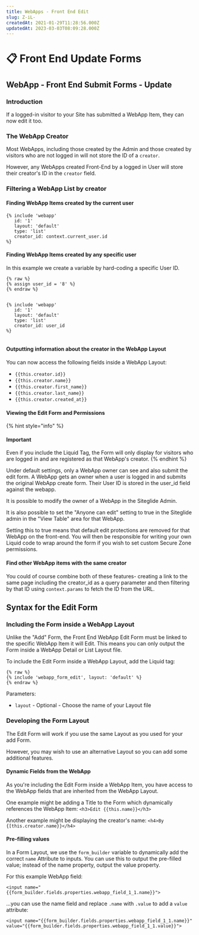 ```yaml
---
title: WebApps - Front End Edit
slug: Z-iL-
createdAt: 2021-01-29T11:28:56.000Z
updatedAt: 2023-03-03T08:09:28.000Z
---
```


# 📋 Front End Update Forms

## WebApp - Front End Submit Forms - Update

### Introduction

If a logged-in visitor to your Site has submitted a WebApp Item, they can now edit it too.

### The WebApp Creator

Most WebApps, including those created by the Admin and those created by visitors who are not logged in will not store the ID of a `creator`.

However, any WebApps created Front-End by a logged in User will store their creator's ID in the `creator` field.

### Filtering a WebApp List by creator

#### Finding WebApp Items created by the current user

```liquid
{% include 'webapp'
   id: '1'
   layout: 'default'
   type: 'list'
   creator_id: context.current_user.id 
%}

```

#### Finding WebApp Items created by any specific user

In this example we create a variable by hard-coding a specific User ID.

```liquid
{% raw %}
{% assign user_id = '8' %}
{% endraw %}


{% include 'webapp'
   id: '1'
   layout: 'default'
   type: 'list'
   creator_id: user_id  
%}


```

#### Outputting information about the creator in the WebApp Layout

You can now access the following fields inside a WebApp Layout:

* `{{this.creator.id}}`
* `{{this.creator.name}}`
* `{{this.creator.first_name}}`
* `{{this.creator.last_name}}`
* `{{this.creator.created_at}}`

#### Viewing the Edit Form and Permissions

{% hint style="info" %}
#### Important

Even if you include the Liquid Tag, the Form will only display for visitors who are logged in and are registered as that WebApp's creator.
{% endhint %}

Under default settings, only a WebApp owner can see and also submit the edit form. A WebApp gets an owner when a user is logged in and submits the original WebApp create form. Their User ID is stored in the user\_id field against the webapp.

It is possible to modify the owner of a WebApp in the Siteglide Admin.

It is also possible to set the "Anyone can edit" setting to true in the Siteglide admin in the "View Table" area for that WebApp.

Setting this to true means that default edit protections are removed for that WebApp on the front-end. You will then be responsible for writing your own Liquid code to wrap around the form if you wish to set custom Secure Zone permissions.

#### Find other WebApp items with the same creator

You could of course combine both of these features- creating a link to the same page including the creator\_id as a query parameter and then filtering by that ID using `context.params` to fetch the ID from the URL.

## Syntax for the Edit Form

### Including the Form inside a WebApp Layout

Unlike the "Add" Form, the Front End WebApp Edit Form must be linked to the specific WebApp Item it will Edit. This means you can only output the Form inside a WebApp Detail or List Layout file.

To include the Edit Form inside a WebApp Layout, add the Liquid tag:

```liquid
{% raw %}
{% include 'webapp_form_edit', layout: 'default' %}
{% endraw %}

```

Parameters:

* `layout` - Optional - Choose the name of your Layout file

### Developing the Form Layout

The Edit Form will work if you use the same Layout as you used for your add Form.

However, you may wish to use an alternative Layout so you can add some additional features.

#### Dynamic Fields from the WebApp

As you're including the Edit Form inside a WebApp Item, you have access to the WebApp fields that are inherited from the WebApp Layout.

One example might be adding a Title to the Form which dynamically references the WebApp Item: `<h3>Edit {{this.name}}</h3>`

Another example might be displaying the creator's name: `<h4>By {[this.creator.name}}</h4>`

#### Pre-filling values

In a Form Layout, we use the `form_builder` variable to dynamically add the correct `name` Attribute to inputs. You can use this to output the pre-filled value; instead of the name property, output the value property.

For this example WebApp field:

```liquid
<input name="{{form_builder.fields.properties.webapp_field_1_1.name}}">

```

...you can use the name field and replace `.name` with `.value` to add a `value` attribute:

```liquid
<input name="{{form_builder.fields.properties.webapp_field_1_1.name}}" value="{{form_builder.fields.properties.webapp_field_1_1.value}}">
```
